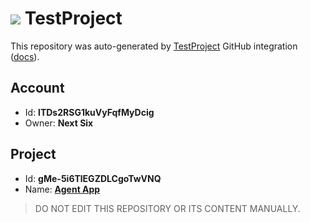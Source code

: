 # ![](https://s3.amazonaws.com/storage-static.testproject.io/logos/TP-Logo-Square.svg) TestProject

This repository was auto-generated by [TestProject](https://testproject.io) GitHub integration ([docs](https://docs.testproject.io/testproject-integrations/github-integration)).

## Account
* Id: **lTDs2RSG1kuVyFqfMyDcig**
* Owner: **Next Six**

## Project
* Id: **gMe-5i6TlEGZDLCgoTwVNQ**
* Name: **[Agent App](https://app.testproject.io/#/projects/373219/tests)**

> DO NOT EDIT THIS REPOSITORY OR ITS CONTENT MANUALLY.